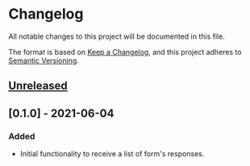 # Changelog
All notable changes to this project will be documented in this file.

The format is based on [Keep a Changelog](https://keepachangelog.com/en/1.0.0/),
and this project adheres to [Semantic Versioning](https://semver.org/spec/v2.0.0.html).

## [Unreleased]

## [0.1.0] - 2021-06-04
### Added
- Initial functionality to receive a list of form's responses.

[Unreleased]: https://gitlab.com/humb1t/typeform-rs/compare/v0.1.0...HEAD
[0.0.1]: https://gitlab.com/humb1t/typeform-rs/releases/tag/v0.1.0
